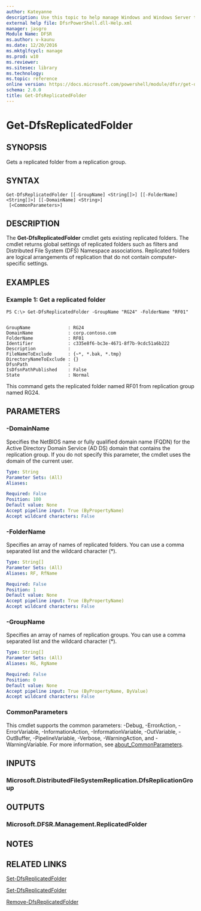 ```yaml
---
author: Kateyanne
description: Use this topic to help manage Windows and Windows Server technologies with Windows PowerShell.
external help file: DfsrPowerShell.dll-Help.xml
manager: jasgro
Module Name: DFSR
ms.author: v-kaunu
ms.date: 12/20/2016
ms.mktglfcycl: manage
ms.prod: w10
ms.reviewer: 
ms.sitesec: library
ms.technology: 
ms.topic: reference
online version: https://docs.microsoft.com/powershell/module/dfsr/get-dfsreplicatedfolder?view=windowsserver2022-ps&wt.mc_id=ps-gethelp
schema: 2.0.0
title: Get-DfsReplicatedFolder
---
```


# Get-DfsReplicatedFolder

## SYNOPSIS
Gets a replicated folder from a replication group.

## SYNTAX

```
Get-DfsReplicatedFolder [[-GroupName] <String[]>] [[-FolderName] <String[]>] [[-DomainName] <String>]
 [<CommonParameters>]
```

## DESCRIPTION
The **Get-DfsReplicatedFolder** cmdlet gets existing replicated folders.
The cmdlet returns global settings of replicated folders such as filters and Distributed File System (DFS) Namespace associations.
Replicated folders are logical arrangements of replication that do not contain computer-specific settings.

## EXAMPLES

### Example 1: Get a replicated folder
```
PS C:\> Get-DfsReplicatedFolder -GroupName "RG24" -FolderName "RF01"


GroupName              : RG24
DomainName             : corp.contoso.com
FolderName             : RF01
Identifier             : c335e8f6-bc3e-4671-8f7b-9cdc51a6b222
Description            :
FileNameToExclude      : {~*, *.bak, *.tmp}
DirectoryNameToExclude : {}
DfsnPath               :
IsDfsnPathPublished    : False
State                  : Normal
```

This command gets the replicated folder named RF01 from replication group named RG24.

## PARAMETERS

### -DomainName
Specifies the NetBIOS name or fully qualified domain name (FQDN) for the Active Directory Domain Service (AD DS) domain that contains the replication group.
If you do not specify this parameter, the cmdlet uses the domain of the current user.

```yaml
Type: String
Parameter Sets: (All)
Aliases: 

Required: False
Position: 100
Default value: None
Accept pipeline input: True (ByPropertyName)
Accept wildcard characters: False
```

### -FolderName
Specifies an array of names of replicated folders.
You can use a comma separated list and the wildcard character (*).

```yaml
Type: String[]
Parameter Sets: (All)
Aliases: RF, RfName

Required: False
Position: 1
Default value: None
Accept pipeline input: True (ByPropertyName)
Accept wildcard characters: False
```

### -GroupName
Specifies an array of names of replication groups.
You can use a comma separated list and the wildcard character (*).

```yaml
Type: String[]
Parameter Sets: (All)
Aliases: RG, RgName

Required: False
Position: 0
Default value: None
Accept pipeline input: True (ByPropertyName, ByValue)
Accept wildcard characters: False
```

### CommonParameters
This cmdlet supports the common parameters: -Debug, -ErrorAction, -ErrorVariable, -InformationAction, -InformationVariable, -OutVariable, -OutBuffer, -PipelineVariable, -Verbose, -WarningAction, and -WarningVariable. For more information, see [about_CommonParameters](https://go.microsoft.com/fwlink/?LinkID=113216).

## INPUTS

### Microsoft.DistributedFileSystemReplication.DfsReplicationGroup

## OUTPUTS

### Microsoft.DFSR.Management.ReplicatedFolder

## NOTES

## RELATED LINKS

[Set-DfsReplicatedFolder](./Set-DfsReplicatedFolder.md)

[Set-DfsReplicatedFolder](./Set-DfsReplicatedFolder.md)

[Remove-DfsReplicatedFolder](./Remove-DfsReplicatedFolder.md)

